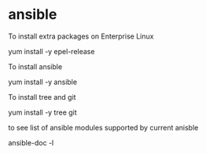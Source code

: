 # ansible

To install extra packages on Enterprise Linux

yum install -y epel-release

To install ansible 

yum install -y ansible

To install tree and git

yum install -y tree git

to see list of ansible modules supported by current anisble 

ansible-doc -l 


